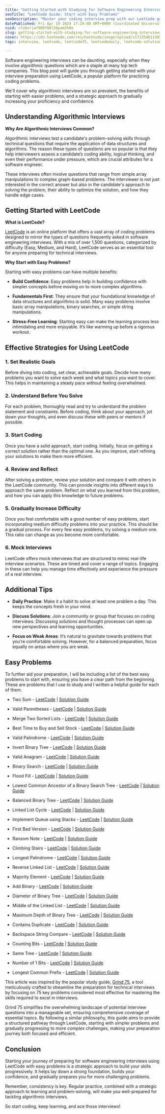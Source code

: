 ```yaml
---
title: "Getting Started with Studying for Software Engineering Interviews Using LeetCode"
seoTitle: "LeetCode Guide: Start with Easy Problems"
seoDescription: "Master your coding interview prep with our LeetCode guide, starting with easy problems to build confidence and skills."
datePublished: Fri Apr 19 2024 17:20:08 GMT+0000 (Coordinated Universal Time)
cuid: clv6xrjwf000f08l5bpam2h8m
slug: getting-started-with-studying-for-software-engineering-interviews-using-leetcode
cover: https://cdn.hashnode.com/res/hashnode/image/upload/v1713546113054/ee695d8b-2028-4f3e-b88f-8ea30553e2e8.jpeg
tags: interview, leetcode, leetcode75, leetcodedaily, leetcode-solution

---
```


Software engineering interviews can be daunting, especially when they involve algorithmic questions which are a staple at many top tech companies. This blog post will guide you through getting started with your interview preparation using LeetCode, a popular platform for practicing coding problems.

We'll cover why algorithmic interviews are so prevalent, the benefits of starting with easier problems, and a strategic approach to gradually increasing your proficiency and confidence.

## Understanding Algorithmic Interviews

**Why Are Algorithmic Interviews Common?**

Algorithmic interviews test a candidate's problem-solving skills through technical questions that require the application of data structures and algorithms. The reason these types of questions are so popular is that they help interviewers assess a candidate’s coding ability, logical thinking, and even their performance under pressure, which are crucial attributes for a software engineer.

These interviews often involve questions that range from simple array manipulations to complex graph-based problems. The interviewer is not just interested in the correct answer but also in the candidate's approach to solving the problem, their ability to optimize the solution, and how they handle edge cases.

## Getting Started with LeetCode

**What is LeetCode?**

[LeetCode](https://leetcode.com) is an online platform that offers a vast array of coding problems designed to mirror the types of questions frequently asked in software engineering interviews. With a mix of over 1,500 questions, categorized by difficulty (Easy, Medium, and Hard), LeetCode serves as an essential tool for anyone preparing for technical interviews.

**Why Start with Easy Problems?**

Starting with easy problems can have multiple benefits:

* **Build Confidence**: Easy problems help in building confidence with simpler concepts before moving on to more complex algorithms.
    
* **Fundamentals First**: They ensure that your foundational knowledge of data structures and algorithms is solid. Many easy problems involve basic array manipulations, binary searches, or simple string manipulations.
    
* **Stress-Free Learning**: Starting easy can make the learning process less intimidating and more enjoyable. It’s like warming up before a rigorous workout.
    

## Effective Strategies for Using LeetCode

### 1\. Set Realistic Goals

Before diving into coding, set clear, achievable goals. Decide how many problems you want to solve each week and what topics you want to cover. This helps in maintaining a steady pace without feeling overwhelmed.

### 2\. Understand Before You Solve

For each problem, thoroughly read and try to understand the problem statement and constraints. Before coding, think about your approach, jot down your thoughts, and even discuss these with peers or mentors if possible.

### 3\. Start Coding

Once you have a solid approach, start coding. Initially, focus on getting a correct solution rather than the optimal one. As you improve, start refining your solutions to make them more efficient.

### 4\. Review and Reflect

After solving a problem, review your solution and compare it with others in the LeetCode community. This can provide insights into different ways to approach the same problem. Reflect on what you learned from this problem, and how you can apply this knowledge to future problems.

### 5\. Gradually Increase Difficulty

Once you feel comfortable with a good number of easy problems, start incorporating medium difficulty problems into your practice. This should be a gradual process. For every few easy problems, try solving a medium one. This ratio can change as you become more comfortable.

### 6\. Mock Interviews

LeetCode offers mock interviews that are structured to mimic real-life interview scenarios. These are timed and cover a range of topics. Engaging in these can help you manage time effectively and experience the pressure of a real interview.

## Additional Tips

* **Daily Practice**: Make it a habit to solve at least one problem a day. This keeps the concepts fresh in your mind.
    
* **Discuss Solutions**: Join a community or group that focuses on coding interviews. Discussing solutions and thought processes can open up new perspectives and learning opportunities.
    
* **Focus on Weak Areas**: It’s natural to gravitate towards problems that you’re comfortable solving. However, for a balanced preparation, focus equally on areas where you are weak.
    

## Easy Problems

To further aid your preparation, I will be including a list of the best easy problems to start with, ensuring you have a clear path from the beginning. These are problems that I use to study and I written a helpful guide for each of them.

* Two Sum - [LeetCode](https://leetcode.com/problems/two-sum/description/) | [Solution Guide](https://blog.seancoughlin.me/two-sum-problem-solution-a-guide-for-software-engineers)
    
* Valid Parentheses - [LeetCode](https://leetcode.com/problems/valid-parentheses/description/) | [Solution Guide](https://blog.seancoughlin.me/how-to-determine-valid-parentheses)
    
* Merge Two Sorted Lists - [LeetCode](https://leetcode.com/problems/merge-two-sorted-lists/description/) | [Solution Guide](https://blog.seancoughlin.me/mastering-leetcode-merge-two-sorted-lists)
    
* Best Time to Buy and Sell Stock - [LeetCode](https://leetcode.com/problems/best-time-to-buy-and-sell-stock/description/) | [Solution Guide](https://blog.seancoughlin.me/mastering-leetcodes-max-stock-profit-a-guide-for-aspiring-software-engineers)
    
* Valid Palindrome - [LeetCode](https://leetcode.com/problems/valid-palindrome/description/) | [Solution Guide](https://blog.seancoughlin.me/mastering-leetcodes-palindrome-challenge-a-guide-for-engineering-interviews)
    
* Invert Binary Tree - [LeetCode](https://leetcode.com/problems/invert-binary-tree/description/) | [Solution Guide](https://blog.seancoughlin.me/mastering-the-mirror-a-deep-dive-into-inverting-binary-trees-for-leetcode-success)
    
* Valid Anagram - [LeetCode](https://leetcode.com/problems/valid-anagram/description/) | [Solution Guide](https://blog.seancoughlin.me/cracking-the-code-mastering-anagram-detection-in-technical-interviews)
    
* Binary Search - [LeetCode](https://leetcode.com/problems/binary-search/description/) | [Solution Guide](https://blog.seancoughlin.me/conquer-the-binary-search-mastering-leetcodes-classic-challenge)
    
* Flood Fill - [LeetCode](https://leetcode.com/problems/flood-fill/description/) | [Solution Guide](https://blog.seancoughlin.me/mastering-the-flood-fill-algorithm-a-leetcode-tutorial-for-software-engineers)
    
* Lowest Common Ancestor of a Binary Search Tree - [LeetCode](https://leetcode.com/problems/lowest-common-ancestor-of-a-binary-search-tree/description/) | [Solution Guide](https://blog.seancoughlin.me/mastering-leetcodes-lowest-common-ancestor-in-a-bst-a-comprehensive-guide)
    
* Balanced Binary Tree - [LeetCode](https://leetcode.com/problems/balanced-binary-tree/description/) | [Solution Guide](https://blog.seancoughlin.me/mastering-leetcodes-height-balanced-binary-tree-a-comprehensive-guide)
    
* Linked List Cycle - [LeetCode](https://leetcode.com/problems/linked-list-cycle/) | [Solution Guide](https://blog.seancoughlin.me/mastering-cycle-detection-in-linked-lists-a-leetcode-guide)
    
* Implement Queue using Stacks - [LeetCode](https://leetcode.com/problems/implement-queue-using-stacks/) | [Solution Guide](https://blog.seancoughlin.me/mastering-leetcodes-implement-queue-using-stacks-a-comprehensive-guide-for-aspiring-software-engineers)
    
* First Bad Version - [LeetCode](https://leetcode.com/problems/first-bad-version/description/) | [Solution Guide](https://blog.seancoughlin.me/navigating-the-maze-of-versions-a-leetcode-guide-to-first-bad-version)
    
* Ransom Note - [LeetCode](https://leetcode.com/problems/ransom-note/description/) | [Solution Guide](https://blog.seancoughlin.me/cracking-the-code-mastering-the-ransom-note-challenge-on-leetcode)
    
* Climbing Stairs - [LeetCode](https://leetcode.com/problems/climbing-stairs/description/) | [Solution Guide](https://blog.seancoughlin.me/mastering-the-staircase-dynamic-programming-solutions-for-leetcodes-climbing-stairs-problem)
    
* Longest Palindrome - [LeetCode](https://leetcode.com/problems/longest-palindrome/description/) | [Solution Guide](https://blog.seancoughlin.me/mastering-leetcode-crafting-the-longest-palindrome-from-mixed-letters)
    
* Reverse Linked List - [LeetCode](https://leetcode.com/problems/reverse-linked-list/description/) | [Solution Guide](https://blog.seancoughlin.me/mastering-leetcodes-reverse-linked-list-a-comprehensive-guide-for-engineers)
    
* Majority Element - [LeetCode](https://leetcode.com/problems/majority-element/description/) | [Solution Guide](https://blog.seancoughlin.me/mastering-leetcodes-majority-element-problem-strategies-for-every-engineer)
    
* Add Binary - [LeetCode](https://leetcode.com/problems/add-binary/) | [Solution Guide](https://blog.seancoughlin.me/cracking-the-code-mastering-binary-summation-on-leetcode)
    
* Diameter of Binary Tree - [LeetCode](https://leetcode.com/problems/diameter-of-binary-tree/) | [Solution Guide](https://blog.seancoughlin.me/mastering-binary-tree-diameters-a-leetcode-guide-for-engineers)
    
* Middle of the Linked List - [LeetCode](https://leetcode.com/problems/middle-of-the-linked-list/description/) | [Solution Guide](https://blog.seancoughlin.me/cracking-the-code-mastering-binary-summation-on-leetcode)
    
* Maximum Depth of Binary Tree - [LeetCode](https://leetcode.com/problems/maximum-depth-of-binary-tree/) | [Solution Guide](https://blog.seancoughlin.me/mastering-leetcodes-maximum-depth-of-binary-tree-a-comprehensive-guide)
    
* Contains Duplicate - [LeetCode](https://leetcode.com/problems/contains-duplicate/description/) | [Solution Guide](https://blog.seancoughlin.me/mastering-leetcode-the-ultimate-guide-to-solving-contains-duplicate)
    
* Backspace String Compare - [LeetCode](https://leetcode.com/problems/backspace-string-compare/) | [Solution Guide](https://blog.seancoughlin.me/mastering-the-backspace-string-compare-on-leetcode-a-comprehensive-guide)
    
* Counting Bits - [LeetCode](https://leetcode.com/problems/counting-bits/description/) | [Solution Guide](https://blog.seancoughlin.me/mastering-bit-manipulation-in-leetcode-challenges-a-guide-to-counting-bits)
    
* Same Tree - [LeetCode](https://leetcode.com/problems/same-tree/) | [Solution Guide](https://blog.seancoughlin.me/mastering-leetcode-unraveling-the-same-tree-problem)
    
* Number of 1 Bits - [LeetCode](https://leetcode.com/problems/number-of-1-bits/) | [Solution Guide](https://blog.seancoughlin.me/mastering-the-hamming-weight-problem-on-leetcode-a-comprehensive-guide)
    
* Longest Common Prefix - [LeetCode](https://leetcode.com/problems/longest-common-prefix/) | [Solution Guide](https://blog.seancoughlin.me/mastering-longest-common-prefix-a-leetcode-guide-for-aspiring-software-engineers)
    

This article was inspired by the popular study guide, [Grind 75](https://www.techinterviewhandbook.org/grind75?weeks=26&difficulty=Easy&hours=40), a tool meticulously crafted to streamline the preparation for technical interviews by focusing on 75 key problems considered most effective for mastering the skills required to excel in interviews.

Grind 75 simplifies the overwhelming landscape of potential interview questions into a manageable set, ensuring comprehensive coverage of essential topics. By following a similar philosophy, this guide aims to provide a structured pathway through LeetCode, starting with simpler problems and gradually progressing to more complex challenges, making your preparation journey both focused and efficient.

## Conclusion

Starting your journey of preparing for software engineering interviews using LeetCode with easy problems is a strategic approach to build your skills progressively. It helps lay down a strong foundation, builds your confidence, and gradually prepares you for more challenging problems.

Remember, consistency is key. Regular practice, combined with a strategic approach to learning and problem-solving, will make you well-prepared for tackling algorithmic interviews.

So start coding, keep learning, and ace those interviews!